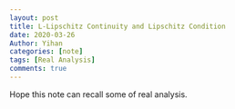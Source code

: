 ```yaml
---
layout: post
title: L-Lipschitz Continuity and Lipschitz Condition
date: 2020-03-26
Author: Yihan
categories: [note]
tags: [Real Analysis]
comments: true
---
```


Hope this note can recall some of real analysis.

